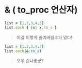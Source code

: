 # & ( to_proc 연산자)





```ruby
list = [1,2,3,4,5]
list.each { |x| x.to_s }
```

>   이걸 이렇게 줄여버릴수가 있다!

```ruby
list = [1,2,3,4,5]
list.each(&:to_s)
```

>   오우 존나좋군?

